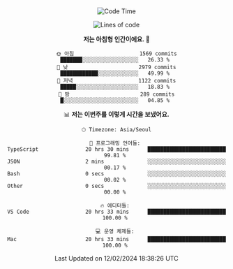 <div align="center">

<br />

 <!--START_SECTION:waka-->
![Code Time](http://img.shields.io/badge/Code%20Time-2%2C052%20hrs%2042%20mins-blue)

![Lines of code](https://img.shields.io/badge/%EC%A0%80%EB%8A%94%20%EC%97%AC%ED%83%9C%EA%B9%8C%EC%A7%80%20-3.6%20million%20%EC%A4%84%EC%9D%98%20%EC%BD%94%EB%93%9C%EB%A5%BC%20%EC%9E%91%EC%84%B1%ED%96%88%EC%96%B4%EC%9A%94.-blue)

**저는 아침형 인간이에요. 🐤** 

```text
🌞 아침                     1569 commits        ███████░░░░░░░░░░░░░░░░░░   26.33 % 
🌆 낮　                     2979 commits        ████████████░░░░░░░░░░░░░   49.99 % 
🌃 저녁                     1122 commits        █████░░░░░░░░░░░░░░░░░░░░   18.83 % 
🌙 밤　                     289 commits         █░░░░░░░░░░░░░░░░░░░░░░░░   04.85 % 
```


📊 **저는 이번주를 이렇게 시간을 보냈어요.** 

```text
🕑︎ Timezone: Asia/Seoul

💬 프로그래밍 언어들: 
TypeScript               20 hrs 30 mins      █████████████████████████   99.81 % 
JSON                     2 mins              ░░░░░░░░░░░░░░░░░░░░░░░░░   00.17 % 
Bash                     0 secs              ░░░░░░░░░░░░░░░░░░░░░░░░░   00.02 % 
Other                    0 secs              ░░░░░░░░░░░░░░░░░░░░░░░░░   00.00 % 

🔥 에디터들: 
VS Code                  20 hrs 33 mins      █████████████████████████   100.00 % 

💻 운영 체제들: 
Mac                      20 hrs 33 mins      █████████████████████████   100.00 % 
```


 Last Updated on 12/02/2024 18:38:26 UTC
<!--END_SECTION:waka-->

</div>
